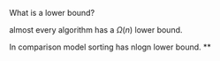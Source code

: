 What is a lower bound?

almost every algorithm has a $\Omega(n)$ lower bound.

In comparison model sorting has nlogn lower bound.
$**$